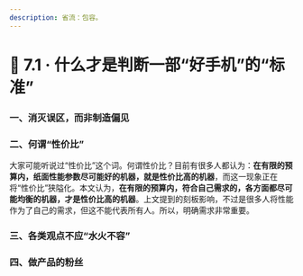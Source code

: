 ```yaml
---
description: 省流：包容。
---
```


# 🤨 7.1 · 什么才是判断一部“好手机”的“标准”

### 一、消灭误区，而非制造偏见



### 二、何谓“性价比”

大家可能听说过“性价比”这个词。何谓性价比？目前有很多人都认为：**在有限的预算内，纸面性能参数尽可能好的机器，就是性价比高的机器**，而这一现象正在将“性价比”狭隘化。本文认为，**在有限的预算内，符合自己需求的，各方面都尽可能均衡的机器，才是性价比高的机器**。上文提到的刻板影响，不过是很多人将性能作为了自己的需求，但这不能代表所有人。所以，明确需求非常重要。

### 三、各类观点不应“水火不容”



### 四、做产品的粉丝

